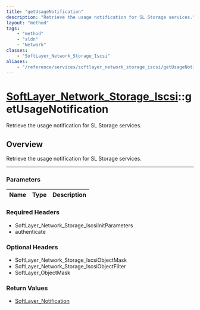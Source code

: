 ```yaml
---
title: "getUsageNotification"
description: "Retrieve the usage notification for SL Storage services."
layout: "method"
tags:
    - "method"
    - "sldn"
    - "Network"
classes:
    - "SoftLayer_Network_Storage_Iscsi"
aliases:
    - "/reference/services/softlayer_network_storage_iscsi/getUsageNotification"
---
```

# [SoftLayer_Network_Storage_Iscsi](/reference/services/SoftLayer_Network_Storage_Iscsi)::getUsageNotification


Retrieve the usage notification for SL Storage services.


## Overview 
Retrieve the usage notification for SL Storage services.

-----

### Parameters 
|Name | Type | Description |
| --- | --- | --- |


### Required Headers
* SoftLayer_Network_Storage_IscsiInitParameters
* authenticate


### Optional Headers
* SoftLayer_Network_Storage_IscsiObjectMask
* SoftLayer_Network_Storage_IscsiObjectFilter
* SoftLayer_ObjectMask

### Return Values
* <a href='/reference/datatypes/SoftLayer_Notification'>SoftLayer_Notification </a>




